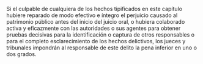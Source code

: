 Si el culpable de cualquiera de los hechos tipificados en este capítulo hubiere reparado de modo efectivo e íntegro el perjuicio causado al patrimonio público antes del inicio del juicio oral, o hubiera colaborado activa y eficazmente con las autoridades o sus agentes para obtener pruebas decisivas para la identificación o captura de otros responsables o para el completo esclarecimiento de los hechos delictivos, los jueces y tribunales impondrán al responsable de este delito la pena inferior en uno o dos grados.